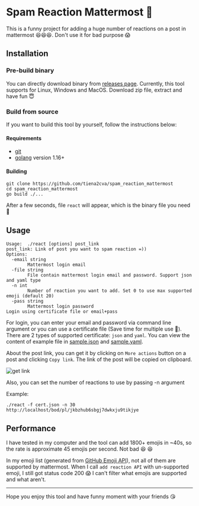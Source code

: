 # Spam Reaction Mattermost :rofl:

This is a funny project for adding a huge number of reactions on a post in mattermost :laughing::laughing::laughing:. Don't use it for bad purpose :scream:

## Installation

### Pre-build binary

You can directly download binary from [releases page](https://github.com/tiena2cva/spam_reaction_mattermost/releases/latest). Currently, this tool supports for Linux, Windows and MacOS. Download zip file, extract and have fun :innocent:

### Build from source

If you want to build this tool by yourself, follow the instructions below:

#### Requirements

- [git](https://git-scm.com/)
- [golang](https://golang.org/) version 1.16+

#### Building 

```
git clone https://github.com/tiena2cva/spam_reaction_mattermost
cd spam_reaction_mattermost
go build ./...
```

After a few seconds, file `react` will appear, which is the binary file you need :hugs:

## Usage

```
Usage:  ./react [options] post_link
post_link: Link of post you want to spam reaction =))
Options:
  -email string
        Mattermost login email
  -file string
        File contain mattermost login email and password. Support json and yaml type
  -n int
        Number of reaction you want to add. Set 0 to use max supported emoji (default 20)
  -pass string
        Mattermost login password
Login using certificate file or email+pass
```

For login, you can enter your email and password via command line argument or you can use a certificate file (Save time for multiple use :rofl:). There are 2 types of supported certificate: `json` and `yaml`. You can view the content of example file in [sample.json](sample.json) and [sample.yaml](sample.yaml).

About the post link, you can get it by clicking on `More actions` button on a post and clicking `Copy link`. The link of the post will be copied on clipboard.

![get link](get_link.png)

Also, you can set the number of reactions to use by passing -n argument

Example:

```
./react -f cert.json -n 30 http://localhost/bod/pl/jkbzhub6sbgj7dwkxju9tikjye
```

## Performance

I have tested in my computer and the tool can add 1800+ emojis in ~40s, so the rate is approximate 45 emojis per second. Not bad :laughing: :laughing:

In my emoji list (generated from [GitHub Emoji API](https://api.github.com/emojis)), not all of them are supported by mattermost. When I call `add reaction API` with un-supported emoji, I still got status code 200 :scream: I can't filter what emojis are supported and what aren't.

---

Hope you enjoy this tool and have funny moment with your friends :kissing_heart:
